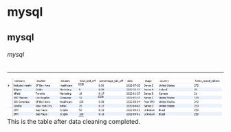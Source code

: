# mysql
## mysql
###### mysql
---   
![this is my picture](./resources/preview1.png)   
This is the table after data cleaning completed.